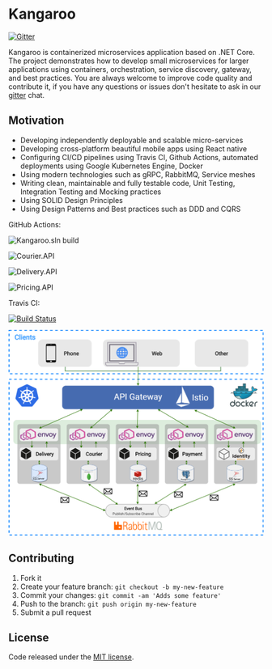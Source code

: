 # Kangaroo
[![Gitter](https://badges.gitter.im/KangarooApp/community.svg)](https://gitter.im/KangarooApp/community?utm_source=badge&utm_medium=badge&utm_campaign=pr-badge)

Kangaroo is containerized microservices application based on .NET Core. The project demonstrates how to develop small microservices for larger applications using containers, orchestration, service discovery, gateway, and best practices. You are always welcome to improve code quality and contribute it, if you have any questions or issues don't hesitate to ask in our [gitter](https://gitter.im/KangarooApp/community) chat.

## Motivation

- Developing independently deployable and scalable micro-services
- Developing cross-platform beautiful mobile apps using React native
- Configuring CI/CD pipelines using Travis CI, Github Actions, automated deployments using Google Kubernetes Engine, Docker
- Using modern technologies such as gRPC, RabbitMQ, Service meshes
- Writing clean, maintainable and fully testable code, Unit Testing, Integration Testing and Mocking practices
- Using SOLID Design Principles
- Using Design Patterns and Best practices such as DDD and CQRS

GitHub Actions:

![Kangaroo.sln build](https://github.com/Jamaxack/Kangaroo/workflows/Kangaroo.sln%20build/badge.svg?branch=master)

![Courier.API](https://github.com/Jamaxack/Kangaroo/workflows/courier-api/badge.svg?branch=master)

![Delivery.API](https://github.com/Jamaxack/Kangaroo/workflows/delivery-api/badge.svg?branch=master)

![Pricing.API](https://github.com/Jamaxack/Kangaroo/workflows/pricing-api/badge.svg?branch=master)

Travis CI: 

[![Build Status](https://travis-ci.org/Jamaxack/Kangaroo.svg?branch=master)](https://travis-ci.org/Jamaxack/Kangaroo)


<img src="art/KangarooArchitecture.png"/>




## Contributing

1. Fork it
2. Create your feature branch: `git checkout -b my-new-feature`
3. Commit your changes: `git commit -am 'Adds some feature'`
4. Push to the branch: `git push origin my-new-feature`
5. Submit a pull request

## License

Code released under the [MIT license](https://github.com/Jamaxack/Kangaroo/blob/master/LICENSE).
